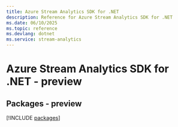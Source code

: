 ```yaml
---
title: Azure Stream Analytics SDK for .NET
description: Reference for Azure Stream Analytics SDK for .NET
ms.date: 06/10/2025
ms.topic: reference
ms.devlang: dotnet
ms.service: stream-analytics
---
```

# Azure Stream Analytics SDK for .NET - preview
## Packages - preview
[!INCLUDE [packages](stream-analytics-index.md)]